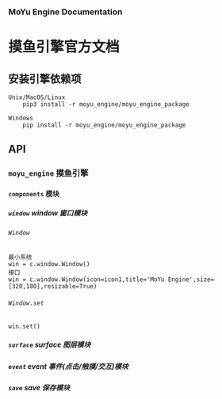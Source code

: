 
### MoYu Engine Documentation
# 摸鱼引擎官方文档

## 安装引擎依赖项

    Unix/MacOS/Linux
        pip3 install -r moyu_engine/moyu_engine_package

    Windows
        pip install -r moyu_engine/moyu_engine_package

## API

### `moyu_engine` 摸鱼引擎<br/>

#### `components` 模块<br/>

##### `window` window 窗口模块<br/>

###### `Window`<br/>

    最小系统
    win = c.window.Window()
    接口
    win = c.window.Window(icon=icon1,title='MoYu Engine',size=[320,180],resizable=True)

###### `Window.set`

    win.set()

##### `surface` surface 图层模块<br/>

##### `event` event 事件(点击/触摸/交互)模块<br/>

##### `save` save 保存模块<br/>
